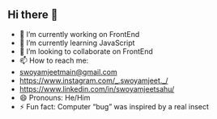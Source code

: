 ## Hi there 👋

- 🔭 I’m currently working on FrontEnd
- 🌱 I’m currently learning JavaScript
- 👯 I’m looking to collaborate on FrontEnd
- 📫 How to reach me:
 - swoyamjeetmain@gmail.com
 - https://www.instagram.com/_.swoyamjeet._/
 - https://www.linkedin.com/in/swoyamjeetsahu/
- 😄 Pronouns: He/Him
- ⚡ Fun fact: Computer “bug” was inspired by a real insect‍
